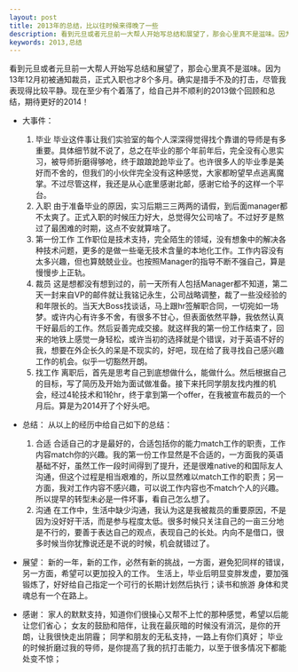 ```yaml
---
layout: post
title: 2013年的总结，比以往时候来得晚了一些
description: 看到元旦或者元旦前一大帮人开始写总结和展望了，那会心里真不是滋味。因为13年12月初被通知裁员，正式入职也才8个多月。确实是措手不及的打击，尽管我表现得比较平静。现在至少有个着落了，给自己并不顺利的2013做个回顾和总结，期待更好的2014！
keywords: 2013,总结
---
```

看到元旦或者元旦前一大帮人开始写总结和展望了，那会心里真不是滋味。因为13年12月初被通知裁员，正式入职也才8个多月。确实是措手不及的打击，尽管我表现得比较平静。现在至少有个着落了，给自己并不顺利的2013做个回顾和总结，期待更好的2014！ 
  
* 大事件： 
    1. 毕业 
     毕业这件事让我们实验室的每个人深深得觉得找个靠谱的导师是有多重要。具体细节就不说了，总之在毕业的那个年前年后，完全没有心思实习，被导师折磨得够呛，终于踉踉跄跄毕业了。也许很多人的毕业季是美好而不舍的，但我们的小伙伴完全没有这种感觉，大家都盼望早点逃离魔掌。不过尽管这样，我还是从心底里感谢北邮，感谢它给予的这样一个平台。  
    2. 入职 
     由于准备毕业的原因，实习后期三三两两的请假，到后面manager都不太爽了。正式入职的时候压力好大，总觉得欠公司啥了。不过好歹是熬过了最困难的时期，这点不安就算啥了。 
    3. 第一份工作 
     工作职位是技术支持，完全陌生的领域，没有想象中的解决各种技术问题，更多的是做一些毫无技术含量的本地化工作。工作内容没有太多兴趣，但也算兢兢业业。也按照Manager的指导不断不强自己，算是慢慢步上正轨。 
    4. 裁员 
     这是想都没有想到过的，前一天所有人包括Manager都不知道，第二天一封来自VP的邮件就让我铭记永生，公司战略调整，裁了一些没经验的和年限长的。当天大Boss找谈话，马上跟hr签解职合同，一切宛如一场梦。或许内心有许多不舍，有很多不甘心，但表面依然平静，我依然认真干好最后的工作。然后妥善完成交接。就这样我的第一份工作结束了，回来的地铁上感觉一身轻松，或许当初的选择就是个错误，对于英语不好的我，想要在外企长久的呆是不现实的，好吧，现在给了我寻找自己感兴趣工作的机会。似乎一切豁然开朗。 
    5. 找工作 
     离职后，首先是思考自己到底想做什么，能做什么。然后根据自己的目标，写了简历及开始为面试做准备。接下来托同学朋友找内推的机会，经过4轮技术和1轮hr，终于拿到第一个offer，在我被宣布裁员的一个月后。算是为2014开了个好头吧。 
  
* 总结： 
从以上的经历中给自己如下的总结： 
    1. 合适 
    合适自己的才是最好的，合适包括你的能力match工作的职责，工作内容match你的兴趣。我的第一份工作显然是不合适的，一方面我的英语基础不好，虽然工作一段时间得到了提升，还是很难native的和国际友人沟通，但这个过程是相当艰难的，所以显然难以match工作的职责；另一方面，我对工作内容不感兴趣，可以说工作内容也不match个人的兴趣。所以提早的转型未必是一件坏事，看自己怎么想了。 
    2. 沟通 
    在工作中，生活中缺少沟通，我认为这是我被裁员的重要原因，不是因为没好好干活，而是参与程度太低。很多时候只关注自己的一亩三分地是不行的，要善于表达自己的观点，表现自己的长处。内向不是借口，很多时候当你犹豫说还是不说的时候，机会就错过了。 
  
* 展望： 
新的一年，新的工作，必然有新的挑战，一方面，避免犯同样的错误，另一方面，希望可以更加投入的工作。 
生活上，毕业后明显变胖发虚，要加强锻炼了，好好给自己指定一个可行的长期计划然后执行；读书和旅游 
身体和灵魂总有一个在路上。 
  
* 感谢： 
家人的默默支持，知道你们很操心又帮不上忙的那种感觉，希望以后能让您们省心； 
女友的鼓励和陪伴，让我在最灰暗的时候没有消沉，是你的开朗，让我很快走出阴霾； 
同学和朋友的无私支持，一路上有你们真好； 
毕业的时候折磨过我的导师，是你提高了我的抗打击能力，以至于很多情况下都能处变不惊；
